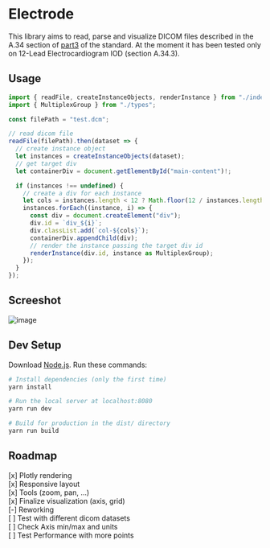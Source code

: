# Electrode

This library aims to read, parse and visualize DICOM files described in the A.34 section of [part3](https://dicom.nema.org/medical/dicom/current/output/chtml/part03/ps3.3.html) of the standard.
At the moment it has been tested only on 12-Lead Electrocardiogram IOD (section A.34.3).

## Usage

```ts
import { readFile, createInstanceObjects, renderInstance } from "./index";
import { MultiplexGroup } from "./types";

const filePath = "test.dcm";

// read dicom file
readFile(filePath).then(dataset => {
  // create instance object
  let instances = createInstanceObjects(dataset);
  // get target div
  let containerDiv = document.getElementById("main-content")!;

  if (instances !== undefined) {
    // create a div for each instance
    let cols = instances.length < 12 ? Math.floor(12 / instances.length) : "";
    instances.forEach((instance, i) => {
      const div = document.createElement("div");
      div.id = `div_${i}`;
      div.classList.add(`col-${cols}`);
      containerDiv.appendChild(div);
      // render the instance passing the target div id 
      renderInstance(div.id, instance as MultiplexGroup);
    });
  }
});
```

## Screeshot

![image](https://user-images.githubusercontent.com/45311591/188435466-e4488edc-aeab-42da-b172-dd8cfe39a3bd.png)


## Dev Setup

Download [Node.js](https://nodejs.org/en/download/).
Run these commands:

```bash
# Install dependencies (only the first time)
yarn install

# Run the local server at localhost:8080
yarn run dev

# Build for production in the dist/ directory
yarn run build
```

## Roadmap

[x] Plotly rendering  
[x] Responsive layout  
[x] Tools (zoom, pan, ...)  
[x] Finalize visualization (axis, grid)  
[-] Reworking  
[ ] Test with different dicom datasets  
[ ] Check Axis min/max and units  
[ ] Test Performance with more points
